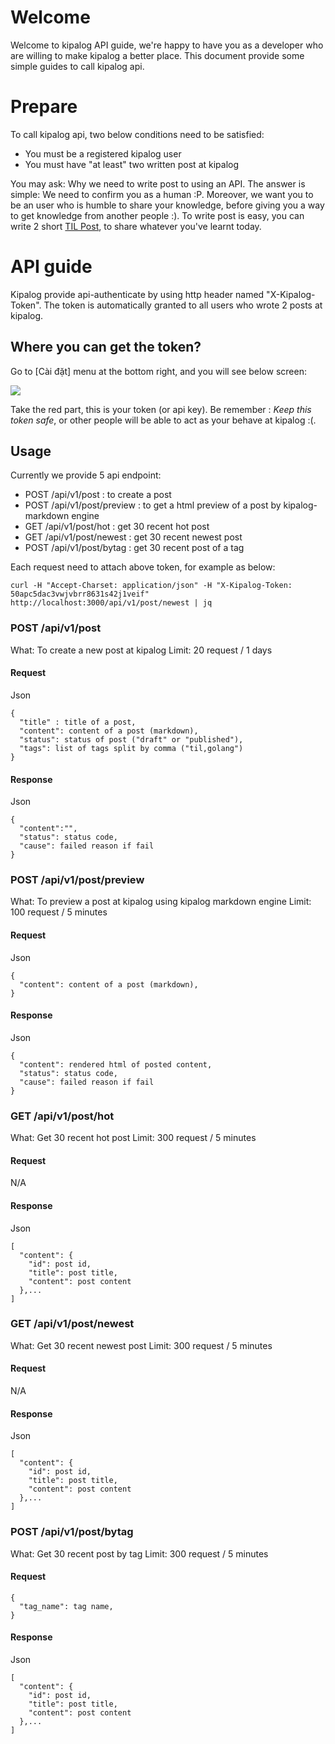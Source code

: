 # Welcome
Welcome to kipalog API guide, we're happy to have you as a developer who are willing to make kipalog a better place.
This document provide some simple guides to call kipalog api.

# Prepare
To call kipalog api, two below conditions need to be satisfied:
- You must be a registered kipalog user
- You must have "at least" two written post at kipalog

You may ask: Why we need to write post to using an API.
The answer is simple: We need to confirm you as a human :P. Moreover, we want you to be an user who is humble to share your knowledge, before giving you a way to get knowledge from another people :). To write post is easy, you can write 2 short [TIL Post](http://kipalog.com/til), to share whatever you've learnt today.

# API guide

Kipalog provide api-authenticate by using http header named "X-Kipalog-Token".
The token is automatically granted to all users who wrote 2 posts at kipalog.

## Where you can get the token?

Go to [Cài đặt] menu at the bottom right, and you will see below screen:

![](https://i.gyazo.com/7633c7ef585f3a10c75578d71856728b.png)

Take the red part, this is your token (or api key).
Be remember : *Keep this token safe*, or other people will be able to act as your behave at kipalog :(.


## Usage
Currently we provide 5 api endpoint:
- POST /api/v1/post : to create a post
- POST /api/v1/post/preview : to get a html preview of a post by kipalog-markdown engine
- GET  /api/v1/post/hot : get 30 recent hot post
- GET  /api/v1/post/newest : get 30 recent newest post
- POST /api/v1/post/bytag : get 30 recent post of a tag

Each request need to attach above token, for example as below:

```
curl -H "Accept-Charset: application/json" -H "X-Kipalog-Token: 50apc5dac3vwjvbrr8631s42j1veif" http://localhost:3000/api/v1/post/newest | jq
```

### POST /api/v1/post
What: To create a new post at kipalog
Limit: 20 request / 1 days

#### Request
Json

```
{
  "title" : title of a post,
  "content": content of a post (markdown),
  "status": status of post ("draft" or "published"),
  "tags": list of tags split by comma ("til,golang")
}
```

#### Response
Json

```
{
  "content":"",
  "status": status code,
  "cause": failed reason if fail
}
```

### POST /api/v1/post/preview
What: To preview a post at kipalog using kipalog markdown engine
Limit: 100 request / 5 minutes

#### Request
Json

```
{
  "content": content of a post (markdown),
}
```

#### Response
Json

```
{
  "content": rendered html of posted content,
  "status": status code,
  "cause": failed reason if fail
}
```

### GET /api/v1/post/hot
What: Get 30 recent hot post
Limit: 300 request / 5 minutes

#### Request
N/A

#### Response
Json

```
[
  "content": {
    "id": post id,
    "title": post title,
    "content": post content
  },...
]
```

### GET /api/v1/post/newest
What: Get 30 recent newest post
Limit: 300 request / 5 minutes

#### Request
N/A

#### Response
Json

```
[
  "content": {
    "id": post id,
    "title": post title,
    "content": post content
  },...
]
```

### POST /api/v1/post/bytag
What: Get 30 recent post by tag
Limit: 300 request / 5 minutes

#### Request
```
{
  "tag_name": tag name,
}
```

#### Response
Json

```
[
  "content": {
    "id": post id,
    "title": post title,
    "content": post content
  },...
]
```
